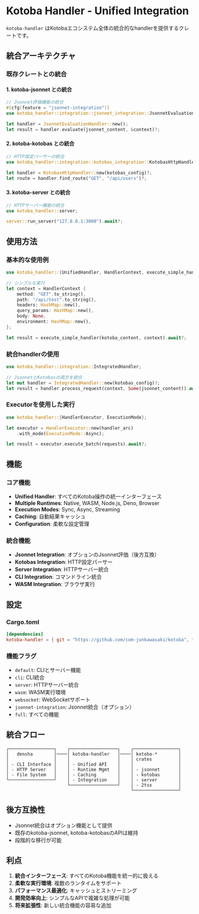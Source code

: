 # Kotoba Handler - Unified Integration

`kotoba-handler` はKotobaエコシステム全体の統合的なhandlerを提供するクレートです。

## 統合アーキテクチャ

### 既存クレートとの統合

#### 1. kotoba-jsonnet との統合
```rust
// Jsonnet評価機能の統合
#[cfg(feature = "jsonnet-integration")]
use kotoba_handler::integration::jsonnet_integration::JsonnetEvaluationHandler;

let handler = JsonnetEvaluationHandler::new();
let result = handler.evaluate(jsonnet_content, &context)?;
```

#### 2. kotoba-kotobas との統合
```rust
// HTTP設定パーサーの統合
use kotoba_handler::integration::kotobas_integration::KotobasHttpHandler;

let handler = KotobasHttpHandler::new(kotobas_config)?;
let route = handler.find_route("GET", "/api/users")?;
```

#### 3. kotoba-server との統合
```rust
// HTTPサーバー機能の統合
use kotoba_handler::server;

server::run_server("127.0.0.1:3000").await?;
```

## 使用方法

### 基本的な使用例

```rust
use kotoba_handler::{UnifiedHandler, HandlerContext, execute_simple_handler};

// シンプルな実行
let context = HandlerContext {
    method: "GET".to_string(),
    path: "/api/test".to_string(),
    headers: HashMap::new(),
    query_params: HashMap::new(),
    body: None,
    environment: HashMap::new(),
};

let result = execute_simple_handler(kotoba_content, context).await?;
```

### 統合handlerの使用

```rust
use kotoba_handler::integration::IntegratedHandler;

// JsonnetとKotobasの両方を統合
let mut handler = IntegratedHandler::new(kotobas_config)?;
let result = handler.process_request(context, Some(jsonnet_content)).await?;
```

### Executorを使用した実行

```rust
use kotoba_handler::{HandlerExecutor, ExecutionMode};

let executor = HandlerExecutor::new(handler_arc)
    .with_mode(ExecutionMode::Async);

let result = executor.execute_batch(requests).await?;
```

## 機能

### コア機能
- **Unified Handler**: すべてのKotoba操作の統一インターフェース
- **Multiple Runtimes**: Native, WASM, Node.js, Deno, Browser
- **Execution Modes**: Sync, Async, Streaming
- **Caching**: 自動結果キャッシュ
- **Configuration**: 柔軟な設定管理

### 統合機能
- **Jsonnet Integration**: オプションのJsonnet評価（後方互換）
- **Kotobas Integration**: HTTP設定パーサー
- **Server Integration**: HTTPサーバー統合
- **CLI Integration**: コマンドライン統合
- **WASM Integration**: ブラウザ実行

## 設定

### Cargo.toml
```toml
[dependencies]
kotoba-handler = { git = "https://github.com/com-junkawasaki/kotoba", features = ["full"] }
```

### 機能フラグ
- `default`: CLIとサーバー機能
- `cli`: CLI統合
- `server`: HTTPサーバー統合
- `wasm`: WASM実行環境
- `websocket`: WebSocketサポート
- `jsonnet-integration`: Jsonnet統合（オプション）
- `full`: すべての機能

## 統合フロー

```
┌─────────────────┐    ┌──────────────────┐    ┌─────────────────┐
│   densha        │────│ kotoba-handler   │────│ kotoba-*        │
│                 │    │                  │    │ crates          │
│ - CLI Interface │    │ - Unified API    │    │                 │
│ - HTTP Server   │    │ - Runtime Mgmt   │    │ - jsonnet       │
│ - File System   │    │ - Caching        │    │ - kotobas       │
└─────────────────┘    │ - Integration    │    │ - server        │
                       └──────────────────┘    │ - 2tsx          │
                                               └─────────────────┘
```

## 後方互換性

- Jsonnet統合はオプション機能として提供
- 既存のkotoba-jsonnet, kotoba-kotobasのAPIは維持
- 段階的な移行が可能

## 利点

1. **統合インターフェース**: すべてのKotoba機能を統一的に扱える
2. **柔軟な実行環境**: 複数のランタイムをサポート
3. **パフォーマンス最適化**: キャッシュとストリーミング
4. **開発効率向上**: シンプルなAPIで複雑な処理が可能
5. **将来拡張性**: 新しい統合機能の容易な追加
